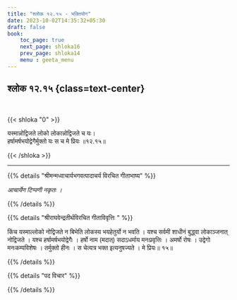 ```yaml
---
title: "श्लोक १२.१५ - भक्तियोग"
date: 2023-10-02T14:35:32+05:30
draft: false
book:
    toc_page: true
    next_page: shloka16
    prev_page: shloka14
    menu : geeta_menu
---
```




## श्लोक १२.१५ {class=text-center}

<br/>

{{< shloka  "0"  >}}

यस्मान्नोद्विजते लोको लोकान्नोद्विजते च यः।  
हर्षामर्षभयोद्वेगैर्मुक्तो यः स च मे प्रियः ॥१२.१५॥

{{< /shloka >}}

---


{{% details "श्रीमन्मध्वाचार्यभगवत्पादाचर्य विरचित  गीताभाष्य" %}}

*आचार्येण टिप्पणी नकृतः ।*

{{% /details %}}



{{% details "श्रीराघवेन्द्रतीर्थविरचित गीताविवृत्तिः " %}}

किंच यस्माल्लोको नोद्विजते न बिभेति लोकस्य भयहेतुर्यो न भवति । यश्च
सर्वमी शाधीनं बुद्ध्वा लोकाञ्जनात्‌ नोद्विजते । यश्च हर्षामर्षभयोद्वेगैः । हर्षो नाम
(मदात्‌) सदाऽधर्माय मनःप्रवृत्तिः । अमर्षो रोषः । उद्वेगो मनःकम्पविशेषः ।
तर्मुक्तो हीनः । स चेत्यत्र भक्त इत्यनुषज्यते । मे प्रियः॥ १५॥

{{% /details %}}



{{% details "पद विचार" %}}


{{% /details %}}
